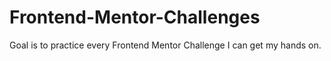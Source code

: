 # Frontend-Mentor-Challenges
Goal is to practice every Frontend Mentor Challenge I can get my hands on.
